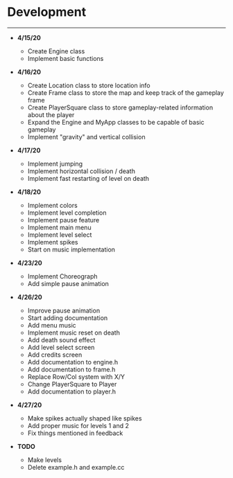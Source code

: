 # Development

---

- **4/15/20**
    - Create Engine class
    - Implement basic functions
    
- **4/16/20**
    - Create Location class to store location info  
    - Create Frame class to store the map and keep track of the gameplay frame
    - Create PlayerSquare class to store gameplay-related information about the player
    - Expand the Engine and MyApp classes to be capable of basic gameplay
    - Implement "gravity" and vertical collision
    
- **4/17/20**
    - Implement jumping
    - Implement horizontal collision / death
    - Implement fast restarting of level on death
    
- **4/18/20**
    - Implement colors
    - Implement level completion
    - Implement pause feature
    - Implement main menu
    - Implement level select
    - Implement spikes
    - Start on music implementation
    
- **4/23/20**
    - Implement Choreograph
    - Add simple pause animation

- **4/26/20**
    - Improve pause animation
    - Start adding documentation
    - Add menu music
    - Implement music reset on death
    - Add death sound effect
    - Add level select screen
    - Add credits screen
    - Add documentation to engine.h
    - Add documentation to frame.h
    - Replace Row/Col system with X/Y
    - Change PlayerSquare to Player
    - Add documentation to player.h
    
- **4/27/20**
    - Make spikes actually shaped like spikes
    - Add proper music for levels 1 and 2
    - Fix things mentioned in feedback
    
- **TODO**
    - Make levels
    - Delete example.h and example.cc